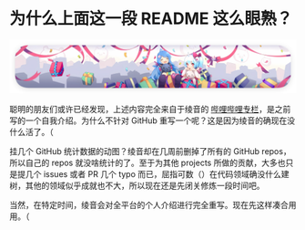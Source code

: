 # 为什么上面这一段 README 这么眼熟？

![文中分隔线 2](../assets/division_line_2.png)

聪明的朋友们或许已经发现，上述内容完全来自于绫音的 [哔哩哔哩专栏](https://www.bilibili.com/opus/959965958542196788")，是之前写的一个自我介绍。为什么不针对 GitHub 重写一个呢？这是因为绫音的确现在没什么活了。（

挂几个 GitHub 统计数据的动图？绫音却在几周前删掉了所有的 GitHub repos，所以自己的 repos 就没啥统计的了。至于为其他 projects 所做的贡献，大多也只是提几个 issues 或者 PR 几个 typo 而已，屈指可数（）在代码领域确没什么建树，其他的领域似乎成就也不大，所以现在还是先闭关修炼一段时间吧。

当然，在特定时间，绫音会对全平台的个人介绍进行完全重写。现在先这样凑合用用。（
